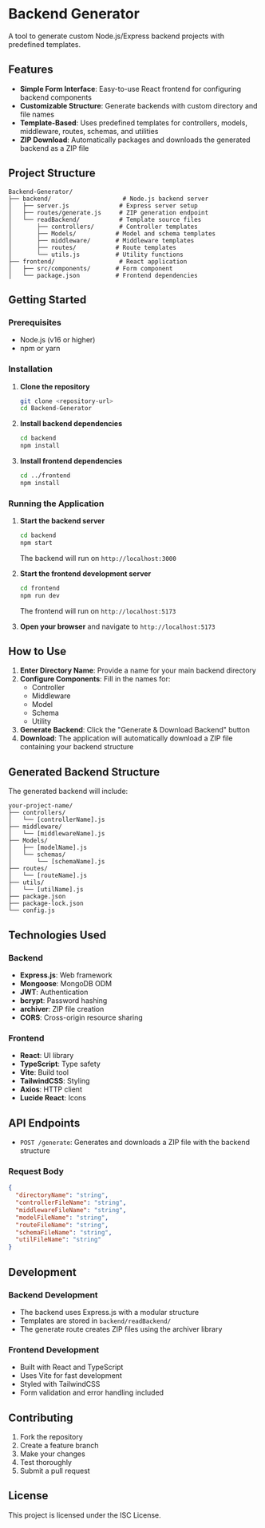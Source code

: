 # Backend Generator

A tool to generate custom Node.js/Express backend projects with predefined templates.

## Features

- **Simple Form Interface**: Easy-to-use React frontend for configuring backend components
- **Customizable Structure**: Generate backends with custom directory and file names
- **Template-Based**: Uses predefined templates for controllers, models, middleware, routes, schemas, and utilities
- **ZIP Download**: Automatically packages and downloads the generated backend as a ZIP file

## Project Structure

```
Backend-Generator/
├── backend/                    # Node.js backend server
│   ├── server.js              # Express server setup
│   ├── routes/generate.js     # ZIP generation endpoint
│   └── readBackend/           # Template source files
│       ├── controllers/       # Controller templates
│       ├── Models/           # Model and schema templates
│       ├── middleware/       # Middleware templates
│       ├── routes/           # Route templates
│       └── utils.js          # Utility functions
├── frontend/                  # React application
│   ├── src/components/       # Form component
│   └── package.json          # Frontend dependencies
```

## Getting Started

### Prerequisites

- Node.js (v16 or higher)
- npm or yarn

### Installation

1. **Clone the repository**

   ```bash
   git clone <repository-url>
   cd Backend-Generator
   ```

2. **Install backend dependencies**

   ```bash
   cd backend
   npm install
   ```

3. **Install frontend dependencies**
   ```bash
   cd ../frontend
   npm install
   ```

### Running the Application

1. **Start the backend server**

   ```bash
   cd backend
   npm start
   ```

   The backend will run on `http://localhost:3000`

2. **Start the frontend development server**

   ```bash
   cd frontend
   npm run dev
   ```

   The frontend will run on `http://localhost:5173`

3. **Open your browser** and navigate to `http://localhost:5173`

## How to Use

1. **Enter Directory Name**: Provide a name for your main backend directory
2. **Configure Components**: Fill in the names for:
   - Controller
   - Middleware
   - Model
   - Schema
   - Utility
3. **Generate Backend**: Click the "Generate & Download Backend" button
4. **Download**: The application will automatically download a ZIP file containing your backend structure

## Generated Backend Structure

The generated backend will include:

```
your-project-name/
├── controllers/
│   └── [controllerName].js
├── middleware/
│   └── [middlewareName].js
├── Models/
│   ├── [modelName].js
│   └── schemas/
│       └── [schemaName].js
├── routes/
│   └── [routeName].js
├── utils/
│   └── [utilName].js
├── package.json
├── package-lock.json
└── config.js
```

## Technologies Used

### Backend

- **Express.js**: Web framework
- **Mongoose**: MongoDB ODM
- **JWT**: Authentication
- **bcrypt**: Password hashing
- **archiver**: ZIP file creation
- **CORS**: Cross-origin resource sharing

### Frontend

- **React**: UI library
- **TypeScript**: Type safety
- **Vite**: Build tool
- **TailwindCSS**: Styling
- **Axios**: HTTP client
- **Lucide React**: Icons

## API Endpoints

- `POST /generate`: Generates and downloads a ZIP file with the backend structure

### Request Body

```json
{
  "directoryName": "string",
  "controllerFileName": "string",
  "middlewareFileName": "string",
  "modelFileName": "string",
  "routeFileName": "string",
  "schemaFileName": "string",
  "utilFileName": "string"
}
```

## Development

### Backend Development

- The backend uses Express.js with a modular structure
- Templates are stored in `backend/readBackend/`
- The generate route creates ZIP files using the archiver library

### Frontend Development

- Built with React and TypeScript
- Uses Vite for fast development
- Styled with TailwindCSS
- Form validation and error handling included

## Contributing

1. Fork the repository
2. Create a feature branch
3. Make your changes
4. Test thoroughly
5. Submit a pull request

## License

This project is licensed under the ISC License.
